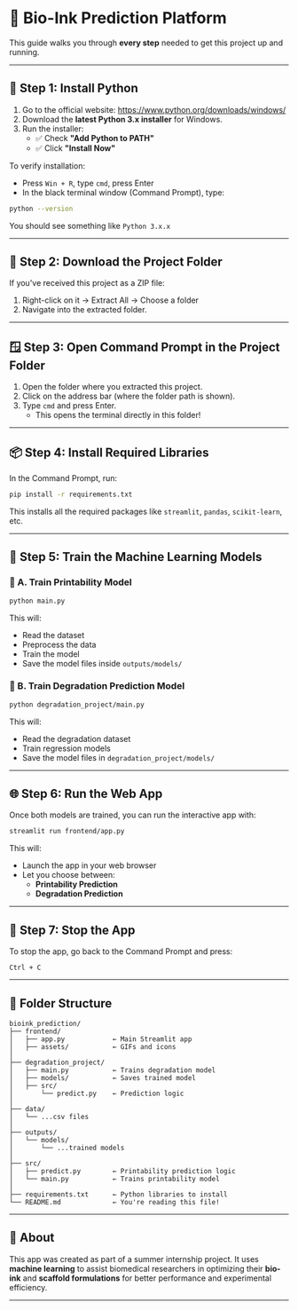 # 🧪 Bio-Ink Prediction Platform

This guide walks you through **every step** needed to get this project up and running.

---

## 🔧 Step 1: Install Python

1. Go to the official website: https://www.python.org/downloads/windows/
2. Download the **latest Python 3.x installer** for Windows.
3. Run the installer:
   - ✅ Check **"Add Python to PATH"**
   - ✅ Click **"Install Now"**

To verify installation:
- Press `Win + R`, type `cmd`, press Enter
- In the black terminal window (Command Prompt), type:

```bash
python --version
```

You should see something like `Python 3.x.x`

---

## 📁 Step 2: Download the Project Folder

If you've received this project as a ZIP file:

1. Right-click on it → Extract All → Choose a folder
2. Navigate into the extracted folder.

---

## 🪟 Step 3: Open Command Prompt in the Project Folder

1. Open the folder where you extracted this project.
2. Click on the address bar (where the folder path is shown).
3. Type `cmd` and press Enter.
   - This opens the terminal directly in this folder!

---

## 📦 Step 4: Install Required Libraries

In the Command Prompt, run:

```bash
pip install -r requirements.txt
```

This installs all the required packages like `streamlit`, `pandas`, `scikit-learn`, etc.

---

## 🧠 Step 5: Train the Machine Learning Models

### 🔹 A. Train Printability Model

```bash
python main.py
```

This will:
- Read the dataset
- Preprocess the data
- Train the model
- Save the model files inside `outputs/models/`

### 🔹 B. Train Degradation Prediction Model

```bash
python degradation_project/main.py
```

This will:
- Read the degradation dataset
- Train regression models
- Save the model files in `degradation_project/models/`

---

## 🌐 Step 6: Run the Web App

Once both models are trained, you can run the interactive app with:

```bash
streamlit run frontend/app.py
```

This will:
- Launch the app in your web browser
- Let you choose between:
  - **Printability Prediction**
  - **Degradation Prediction**

---

## 🚪 Step 7: Stop the App

To stop the app, go back to the Command Prompt and press:

```
Ctrl + C
```

---

## 📁 Folder Structure

```
bioink_prediction/
├── frontend/
│   ├── app.py            ← Main Streamlit app
│   ├── assets/           ← GIFs and icons
│
├── degradation_project/
│   ├── main.py           ← Trains degradation model
│   ├── models/           ← Saves trained model
│   ├── src/
│       └── predict.py    ← Prediction logic
│
├── data/
│   └── ...csv files
│
├── outputs/
│   └── models/
│       └── ...trained models
│
├── src/
│   ├── predict.py        ← Printability prediction logic
│   └── main.py           ← Trains printability model
│
├── requirements.txt      ← Python libraries to install
└── README.md             ← You're reading this file!
```

---

## 🧠 About

This app was created as part of a summer internship project. It uses **machine learning** to assist biomedical researchers in optimizing their **bio-ink** and **scaffold formulations** for better performance and experimental efficiency.

---

